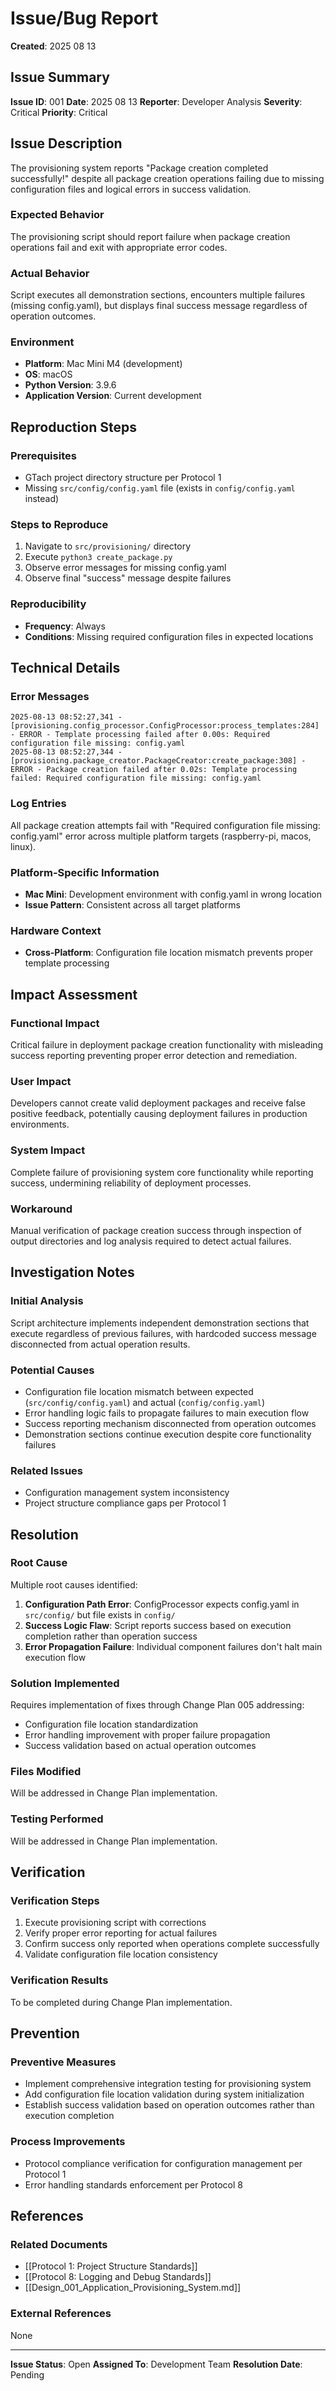 # Issue/Bug Report

**Created**: 2025 08 13

## Issue Summary

**Issue ID**: 001
**Date**: 2025 08 13
**Reporter**: Developer Analysis
**Severity**: Critical
**Priority**: Critical

## Issue Description

The provisioning system reports "Package creation completed successfully!" despite all package creation operations failing due to missing configuration files and logical errors in success validation.

### Expected Behavior
The provisioning script should report failure when package creation operations fail and exit with appropriate error codes.

### Actual Behavior
Script executes all demonstration sections, encounters multiple failures (missing config.yaml), but displays final success message regardless of operation outcomes.

### Environment
- **Platform**: Mac Mini M4 (development)
- **OS**: macOS
- **Python Version**: 3.9.6
- **Application Version**: Current development

## Reproduction Steps

### Prerequisites
- GTach project directory structure per Protocol 1
- Missing `src/config/config.yaml` file (exists in `config/config.yaml` instead)

### Steps to Reproduce
1. Navigate to `src/provisioning/` directory
2. Execute `python3 create_package.py`
3. Observe error messages for missing config.yaml
4. Observe final "success" message despite failures

### Reproducibility
- **Frequency**: Always
- **Conditions**: Missing required configuration files in expected locations

## Technical Details

### Error Messages
```
2025-08-13 08:52:27,341 - [provisioning.config_processor.ConfigProcessor:process_templates:284] - ERROR - Template processing failed after 0.00s: Required configuration file missing: config.yaml
2025-08-13 08:52:27,344 - [provisioning.package_creator.PackageCreator:create_package:308] - ERROR - Package creation failed after 0.02s: Template processing failed: Required configuration file missing: config.yaml
```

### Log Entries
All package creation attempts fail with "Required configuration file missing: config.yaml" error across multiple platform targets (raspberry-pi, macos, linux).

### Platform-Specific Information
- **Mac Mini**: Development environment with config.yaml in wrong location
- **Issue Pattern**: Consistent across all target platforms

### Hardware Context
- **Cross-Platform**: Configuration file location mismatch prevents proper template processing

## Impact Assessment

### Functional Impact
Critical failure in deployment package creation functionality with misleading success reporting preventing proper error detection and remediation.

### User Impact
Developers cannot create valid deployment packages and receive false positive feedback, potentially causing deployment failures in production environments.

### System Impact
Complete failure of provisioning system core functionality while reporting success, undermining reliability of deployment processes.

### Workaround
Manual verification of package creation success through inspection of output directories and log analysis required to detect actual failures.

## Investigation Notes

### Initial Analysis
Script architecture implements independent demonstration sections that execute regardless of previous failures, with hardcoded success message disconnected from actual operation results.

### Potential Causes
- Configuration file location mismatch between expected (`src/config/config.yaml`) and actual (`config/config.yaml`)
- Error handling logic fails to propagate failures to main execution flow
- Success reporting mechanism disconnected from operation outcomes
- Demonstration sections continue execution despite core functionality failures

### Related Issues
- Configuration management system inconsistency
- Project structure compliance gaps per Protocol 1

## Resolution

### Root Cause
Multiple root causes identified:
1. **Configuration Path Error**: ConfigProcessor expects config.yaml in `src/config/` but file exists in `config/`
2. **Success Logic Flaw**: Script reports success based on execution completion rather than operation success
3. **Error Propagation Failure**: Individual component failures don't halt main execution flow

### Solution Implemented
Requires implementation of fixes through Change Plan 005 addressing:
- Configuration file location standardization
- Error handling improvement with proper failure propagation
- Success validation based on actual operation outcomes

### Files Modified
Will be addressed in Change Plan implementation.

### Testing Performed
Will be addressed in Change Plan implementation.

## Verification

### Verification Steps
1. Execute provisioning script with corrections
2. Verify proper error reporting for actual failures
3. Confirm success only reported when operations complete successfully
4. Validate configuration file location consistency

### Verification Results
To be completed during Change Plan implementation.

## Prevention

### Preventive Measures
- Implement comprehensive integration testing for provisioning system
- Add configuration file location validation during system initialization
- Establish success validation based on operation outcomes rather than execution completion

### Process Improvements
- Protocol compliance verification for configuration management per Protocol 1
- Error handling standards enforcement per Protocol 8

## References

### Related Documents
- [[Protocol 1: Project Structure Standards]]
- [[Protocol 8: Logging and Debug Standards]]
- [[Design_001_Application_Provisioning_System.md]]

### External References
None

---

**Issue Status**: Open
**Assigned To**: Development Team
**Resolution Date**: Pending
